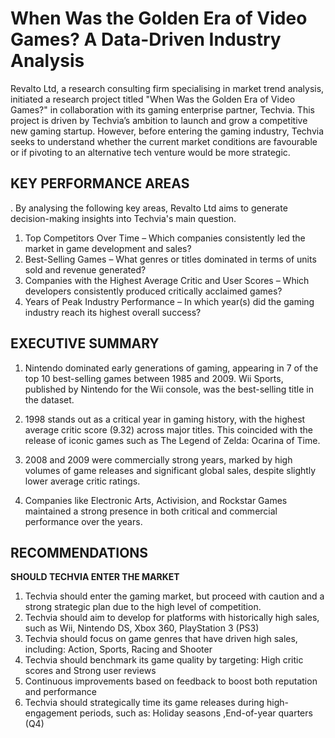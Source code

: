 # When Was the Golden Era of Video Games? A Data-Driven Industry Analysis
 Revalto Ltd, a research consulting firm specialising in market trend analysis, initiated a research project titled "When Was the Golden Era of Video Games?" in collaboration with its gaming enterprise partner, Techvia. This project is driven by Techvia’s ambition to launch and grow a competitive new gaming startup. However, before entering the gaming industry, Techvia seeks to understand whether the current market conditions are favourable or if pivoting to an alternative tech venture would be more strategic.  
 
## KEY PERFORMANCE AREAS
. By analysing the following key areas, Revalto Ltd aims to generate decision-making insights into Techvia's main question.
  1. Top Competitors Over Time – Which companies consistently led the market in game development and sales?
  2. Best-Selling Games – What genres or titles dominated in terms of units sold and revenue generated?
  3. Companies with the Highest Average Critic and User Scores – Which developers consistently produced critically acclaimed games?
  4. Years of Peak Industry Performance – In which year(s) did the gaming industry reach its highest overall success?
     
## EXECUTIVE SUMMARY
1. Nintendo dominated early generations of gaming, appearing in 7 of the top 10 best-selling games between 1985 and 2009. Wii Sports, published by Nintendo for the Wii console, was the best-selling title in the dataset.

2. 1998 stands out as a critical year in gaming history, with the highest average critic score (9.32) across major titles. This coincided with the release of iconic games such as The Legend of Zelda: Ocarina of Time.

3. 2008 and 2009 were commercially strong years, marked by high volumes of game releases and significant global sales, despite slightly lower average critic ratings.

4. Companies like Electronic Arts, Activision, and Rockstar Games maintained a strong presence in both critical and commercial performance over the years.

## RECOMMENDATIONS
**SHOULD TECHVIA ENTER THE  MARKET**
 1. Techvia should enter the gaming market, but proceed with caution and a strong strategic plan due to the high level of competition.
 2. Techvia should aim to develop for platforms with historically high sales, such as Wii, Nintendo DS, Xbox 360, PlayStation 3 (PS3)
 3. Techvia should focus on game genres that have driven high sales, including: Action, Sports, Racing and Shooter
 4. Techvia should benchmark its game quality by targeting: High critic scores and Strong user reviews
 5. Continuous improvements based on feedback to boost both reputation and performance
 6. Techvia should strategically time its game releases during high-engagement periods, such as: Holiday seasons ,End-of-year quarters (Q4)

